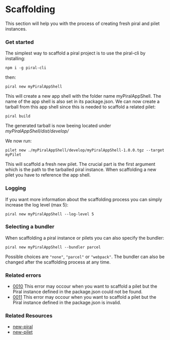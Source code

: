 # Scaffolding
This section will help you with the process of creating fresh piral and pilet instances.


### Get started
The simplest way to scaffold a piral project is to use the piral-cli by installing:

`npm i -g piral-cli`

then:

`piral new myPiralAppShell`

This will create a new app shell with the folder name myPiralAppShell. The name of the app shell is also set in its package.json. We can now create a tarball from this app shell since this is needed to scaffold a related pilet:

`piral build`

The generated tarball is now beeing located under *myPiralAppShell/dist/develop/*

We now run:

`pilet new ./myPiralAppShell/develop/myPiralAppShell-1.0.0.tgz --target myPilet`

This will scaffold a fresh new pilet. The crucial part is the first argument which is the path to the tarballed piral instance.
When scaffolding a new pilet you have to reference the app shell.


### Logging
If you want more information about the scaffolding process you can simply increase the log level (max 5):

`piral new myPiralAppShell --log-level 5`

### Selecting a bundler

When scaffolding a piral instance or pilets you can also specify the bundler:

`piral new myPiralAppShell --bundler parcel`

Possible choices are `"none"`, `"parcel"` or `"webpack"`. The bundler can also be changed after the scaffolding process at any time.

### Related errors
- [0010]([https://docs.piral.io/reference/codes/0010](https://docs.piral.io/reference/codes/0010)) This error may occour when you want to scaffold a pilet but the Piral instance defined in the package.json could not be found.
- [0011]([https://docs.piral.io/reference/codes/0011](https://docs.piral.io/reference/codes/0011)) This error may occour when you want to scaffold a pilet but the Piral instance defined in the package.json is invalid.

### Related Resources
- [new-piral]([https://docs.piral.io/tooling/new-piral](https://docs.piral.io/tooling/new-piral))
- [new-pilet]([https://docs.piral.io/tooling/new-piral](https://docs.piral.io/tooling/new-pilet))
